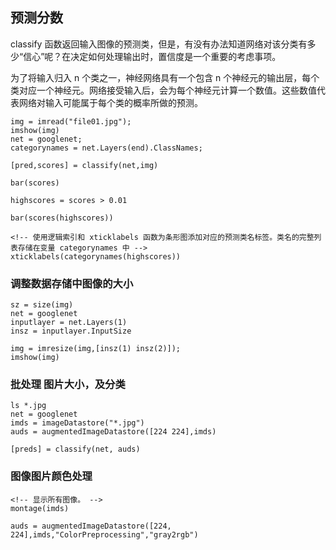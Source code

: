 ## 预测分数

classify 函数返回输入图像的预测类，但是，有没有办法知道网络对该分类有多少“信心”呢？在决定如何处理输出时，置信度是一个重要的考虑事项。


为了将输入归入 n 个类之一，神经网络具有一个包含 n 个神经元的输出层，每个类对应一个神经元。网络接受输入后，会为每个神经元计算一个数值。这些数值代表网络对输入可能属于每个类的概率所做的预测。

```
img = imread("file01.jpg");
imshow(img)
net = googlenet;
categorynames = net.Layers(end).ClassNames;

[pred,scores] = classify(net,img)

bar(scores)

highscores = scores > 0.01

bar(scores(highscores))

<!-- 使用逻辑索引和 xticklabels 函数为条形图添加对应的预测类名标签。类名的完整列表存储在变量 categorynames 中 -->
xticklabels(categorynames(highscores))

```


### 调整数据存储中图像的大小
```
sz = size(img)
net = googlenet
inputlayer = net.Layers(1)
insz = inputlayer.InputSize

img = imresize(img,[insz(1) insz(2)]);
imshow(img)

```
### 批处理 图片大小，及分类

```
ls *.jpg
net = googlenet
imds = imageDatastore("*.jpg")
auds = augmentedImageDatastore([224 224],imds)

[preds] = classify(net, auds) 
```

### 图像图片颜色处理

```
<!-- 显示所有图像。 -->
montage(imds)

auds = augmentedImageDatastore([224, 224],imds,"ColorPreprocessing","gray2rgb")
```

